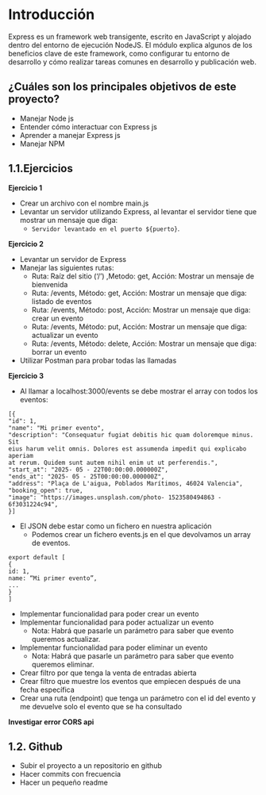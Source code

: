 # Introducción

Express es un framework web transigente, escrito en JavaScript y alojado dentro del entorno
de ejecución NodeJS. El módulo explica algunos de los beneficios clave de este framework,
como configurar tu entorno de desarrollo y cómo realizar tareas comunes en desarrollo y
publicación web.

## ¿Cuáles son los principales objetivos de este proyecto?


- Manejar Node js
- Entender cómo interactuar con Express js
- Aprender a manejar Express js
- Manejar NPM


## 1.1.Ejercicios


**Ejercicio 1**
- Crear un archivo con el nombre main.js
- Levantar un servidor utilizando Express, al levantar el servidor tiene que mostrar un mensaje que diga:
  - `Servidor levantado en el puerto ${puerto}`.

**Ejercicio 2**
- Levantar un servidor de Express
- Manejar las siguientes rutas:
  - Ruta: Raíz del sitio (‘/’) ,Metodo: get, Acción: Mostrar un mensaje de bienvenida
  - Ruta: /events, Método: get, Acción: Mostrar un mensaje que diga: listado de eventos
  - Ruta: /events, Método: post, Acción: Mostrar un mensaje que diga: crear un evento
  - Ruta: /events, Método: put, Acción: Mostrar un mensaje que diga: actualizar un evento
  - Ruta: /events, Método: delete, Acción: Mostrar un mensaje que diga: borrar un evento
- Utilizar Postman para probar todas las llamadas

 **Ejercicio 3**
- Al llamar a localhost:3000/events se debe mostrar el array con todos los eventos:
 ````
[{
"id": 1,
"name": "Mi primer evento",
"description": "Consequatur fugiat debitis hic quam doloremque minus. Sit
eius harum velit omnis. Dolores est assumenda impedit qui explicabo aperiam
at rerum. Quidem sunt autem nihil enim ut ut perferendis.",
"start_at": "2025- 05 - 22T00:00:00.000000Z",
"ends_at": "2025- 05 - 25T00:00:00.000000Z",
"address": "Plaça de L'aigua, Poblados Marítimos, 46024 Valencia",
"booking_open": true,
"image": "https://images.unsplash.com/photo- 1523580494863 -
6f3031224c94",
}]
 ````

- El JSON debe estar como un fichero en nuestra aplicación
  - Podemos crear un fichero events.js en el que devolvamos un array de eventos.
 ````
export default [
{
id: 1,
name: “Mi primer evento”,
...
}
]
````
- Implementar funcionalidad para poder crear un evento
- Implementar funcionalidad para poder actualizar un evento
  - Nota: Habrá que pasarle un parámetro para saber que evento queremos actualizar.
- Implementar funcionalidad para poder eliminar un evento
  - Nota: Habrá que pasarle un parámetro para saber que evento queremos eliminar.
- Crear filtro por que tenga la venta de entradas abierta
- Crear filtro que muestre los eventos que empiecen después de una fecha específica
- Crear una ruta (endpoint) que tenga un parámetro con el id del evento y me devuelve solo el evento que se ha consultado

**Investigar error CORS api**

## 1.2. Github


- Subir el proyecto a un repositorio en github
- Hacer commits con frecuencia
- Hacer un pequeño readme



